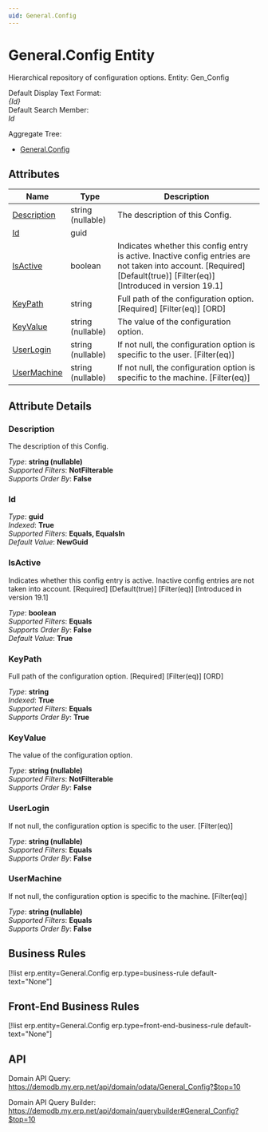 ```yaml
---
uid: General.Config
---
```

# General.Config Entity

Hierarchical repository of configuration options. Entity: Gen_Config

Default Display Text Format:  
_{Id}_  
Default Search Member:  
_Id_  

Aggregate Tree:  
* [General.Config](General.Config.md)  

## Attributes

| Name | Type | Description |
| ---- | ---- | --- |
| [Description](General.Config.md#description) | string (nullable) | The description of this Config. 
| [Id](General.Config.md#id) | guid |  
| [IsActive](General.Config.md#isactive) | boolean | Indicates whether this config entry is active. Inactive config entries are not taken into account. [Required] [Default(true)] [Filter(eq)] [Introduced in version 19.1] 
| [KeyPath](General.Config.md#keypath) | string | Full path of the configuration option. [Required] [Filter(eq)] [ORD] 
| [KeyValue](General.Config.md#keyvalue) | string (nullable) | The value of the configuration option. 
| [UserLogin](General.Config.md#userlogin) | string (nullable) | If not null, the configuration option is specific to the user. [Filter(eq)] 
| [UserMachine](General.Config.md#usermachine) | string (nullable) | If not null, the configuration option is specific to the machine. [Filter(eq)] 


## Attribute Details

### Description

The description of this Config.

_Type_: **string (nullable)**  
_Supported Filters_: **NotFilterable**  
_Supports Order By_: **False**  

### Id

_Type_: **guid**  
_Indexed_: **True**  
_Supported Filters_: **Equals, EqualsIn**  
_Default Value_: **NewGuid**  

### IsActive

Indicates whether this config entry is active. Inactive config entries are not taken into account. [Required] [Default(true)] [Filter(eq)] [Introduced in version 19.1]

_Type_: **boolean**  
_Supported Filters_: **Equals**  
_Supports Order By_: **False**  
_Default Value_: **True**  

### KeyPath

Full path of the configuration option. [Required] [Filter(eq)] [ORD]

_Type_: **string**  
_Indexed_: **True**  
_Supported Filters_: **Equals**  
_Supports Order By_: **True**  

### KeyValue

The value of the configuration option.

_Type_: **string (nullable)**  
_Supported Filters_: **NotFilterable**  
_Supports Order By_: **False**  

### UserLogin

If not null, the configuration option is specific to the user. [Filter(eq)]

_Type_: **string (nullable)**  
_Supported Filters_: **Equals**  
_Supports Order By_: **False**  

### UserMachine

If not null, the configuration option is specific to the machine. [Filter(eq)]

_Type_: **string (nullable)**  
_Supported Filters_: **Equals**  
_Supports Order By_: **False**  



## Business Rules

[!list erp.entity=General.Config erp.type=business-rule default-text="None"]

## Front-End Business Rules

[!list erp.entity=General.Config erp.type=front-end-business-rule default-text="None"]

## API

Domain API Query:
<https://demodb.my.erp.net/api/domain/odata/General_Config?$top=10>

Domain API Query Builder:
<https://demodb.my.erp.net/api/domain/querybuilder#General_Config?$top=10>

